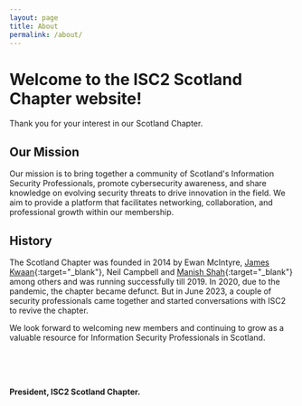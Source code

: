 ```yaml
---
layout: page
title: About
permalink: /about/
---
```


# Welcome to the ISC2 Scotland Chapter website!

Thank you for your interest in our Scotland Chapter.

## Our Mission

Our mission is to bring together a community of Scotland's Information Security Professionals, promote cybersecurity awareness, and share knowledge on evolving security threats to drive innovation in the field. We aim to provide a platform that facilitates networking, collaboration, and professional growth within our membership.

## History

The Scotland Chapter was founded in 2014 by Ewan McIntyre, [James Kwaan](https://linkedin.com/in/james-k-5201384){:target="\_blank"}, Neil Campbell and [Manish Shah](https://linkedin.com/in/manishcisspf){:target="\_blank"} among others and was running successfully till 2019. In 2020, due to the pandemic, the chapter became defunct. But in June 2023, a couple of security professionals came together and started conversations with ISC2 to revive the chapter.

We look forward to welcoming new members and continuing to grow as a valuable resource for Information Security Professionals in Scotland.

<br />
<br />
<br />

**President, ISC2 Scotland Chapter.**
